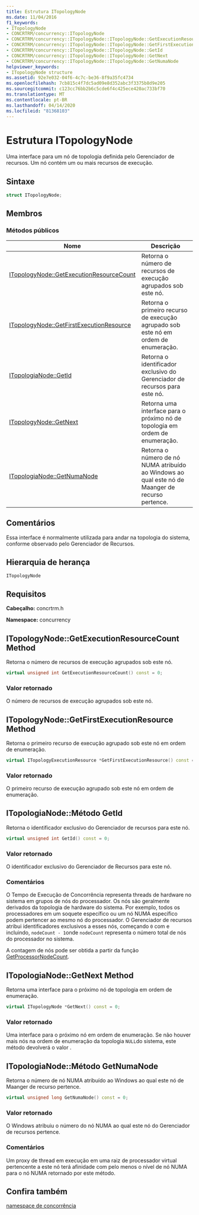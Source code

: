 ```yaml
---
title: Estrutura ITopologyNode
ms.date: 11/04/2016
f1_keywords:
- ITopologyNode
- CONCRTRM/concurrency::ITopologyNode
- CONCRTRM/concurrency::ITopologyNode::ITopologyNode::GetExecutionResourceCount
- CONCRTRM/concurrency::ITopologyNode::ITopologyNode::GetFirstExecutionResource
- CONCRTRM/concurrency::ITopologyNode::ITopologyNode::GetId
- CONCRTRM/concurrency::ITopologyNode::ITopologyNode::GetNext
- CONCRTRM/concurrency::ITopologyNode::ITopologyNode::GetNumaNode
helpviewer_keywords:
- ITopologyNode structure
ms.assetid: 92e7e032-04f6-4c7c-be36-8f9a35fc4734
ms.openlocfilehash: 7cb815c4f7dc5ad09e8d352abc3f3375b8d9e205
ms.sourcegitcommit: c123cc76bb2b6c5cde6f4c425ece420ac733bf70
ms.translationtype: MT
ms.contentlocale: pt-BR
ms.lasthandoff: 04/14/2020
ms.locfileid: "81368103"
---
```

# <a name="itopologynode-structure"></a>Estrutura ITopologyNode

Uma interface para um nó de topologia definida pelo Gerenciador de recursos. Um nó contém um ou mais recursos de execução.

## <a name="syntax"></a>Sintaxe

```cpp
struct ITopologyNode;
```

## <a name="members"></a>Membros

### <a name="public-methods"></a>Métodos públicos

|Nome|Descrição|
|----------|-----------------|
|[ITopologyNode::GetExecutionResourceCount](#getexecutionresourcecount)|Retorna o número de recursos de execução agrupados sob este nó.|
|[ITopologyNode::GetFirstExecutionResource](#getfirstexecutionresource)|Retorna o primeiro recurso de execução agrupado sob este nó em ordem de enumeração.|
|[ITopologiaNode::GetId](#getid)|Retorna o identificador exclusivo do Gerenciador de recursos para este nó.|
|[ITopologyNode::GetNext](#getnext)|Retorna uma interface para o próximo nó de topologia em ordem de enumeração.|
|[ITopologiaNode::GetNumaNode](#getnumanode)|Retorna o número de nó NUMA atribuído ao Windows ao qual este nó de Maanger de recurso pertence.|

## <a name="remarks"></a>Comentários

Essa interface é normalmente utilizada para andar na topologia do sistema, conforme observado pelo Gerenciador de Recursos.

## <a name="inheritance-hierarchy"></a>Hierarquia de herança

`ITopologyNode`

## <a name="requirements"></a>Requisitos

**Cabeçalho:** concrtrm.h

**Namespace:** concurrency

## <a name="itopologynodegetexecutionresourcecount-method"></a><a name="getexecutionresourcecount"></a>ITopologyNode::GetExecutionResourceCount Method

Retorna o número de recursos de execução agrupados sob este nó.

```cpp
virtual unsigned int GetExecutionResourceCount() const = 0;
```

### <a name="return-value"></a>Valor retornado

O número de recursos de execução agrupados sob este nó.

## <a name="itopologynodegetfirstexecutionresource-method"></a><a name="getfirstexecutionresource"></a>ITopologyNode::GetFirstExecutionResource Method

Retorna o primeiro recurso de execução agrupado sob este nó em ordem de enumeração.

```cpp
virtual ITopologyExecutionResource *GetFirstExecutionResource() const = 0;
```

### <a name="return-value"></a>Valor retornado

O primeiro recurso de execução agrupado sob este nó em ordem de enumeração.

## <a name="itopologynodegetid-method"></a><a name="getid"></a>ITopologiaNode::Método GetId

Retorna o identificador exclusivo do Gerenciador de recursos para este nó.

```cpp
virtual unsigned int GetId() const = 0;
```

### <a name="return-value"></a>Valor retornado

O identificador exclusivo do Gerenciador de Recursos para este nó.

### <a name="remarks"></a>Comentários

O Tempo de Execução de Concorrência representa threads de hardware no sistema em grupos de nós do processador. Os nós são geralmente derivados da topologia de hardware do sistema. Por exemplo, todos os processadores em um soquete específico ou um nó NUMA específico podem pertencer ao mesmo nó do processador. O Gerenciador de recursos atribui identificadores exclusivos a esses nós, começando `0` com e incluindo, `nodeCount - 1`onde `nodeCount` representa o número total de nós do processador no sistema.

A contagem de nós pode ser obtida a partir da função [GetProcessorNodeCount](concurrency-namespace-functions.md).

## <a name="itopologynodegetnext-method"></a><a name="getnext"></a>ITopologiaNode::GetNext Method

Retorna uma interface para o próximo nó de topologia em ordem de enumeração.

```cpp
virtual ITopologyNode *GetNext() const = 0;
```

### <a name="return-value"></a>Valor retornado

Uma interface para o próximo nó em ordem de enumeração. Se não houver mais nós na ordem de enumeração da topologia `NULL`do sistema, este método devolverá o valor .

## <a name="itopologynodegetnumanode-method"></a><a name="getnumanode"></a>ITopologiaNode::Método GetNumaNode

Retorna o número de nó NUMA atribuído ao Windows ao qual este nó de Maanger de recurso pertence.

```cpp
virtual unsigned long GetNumaNode() const = 0;
```

### <a name="return-value"></a>Valor retornado

O Windows atribuiu o número do nó NUMA ao qual este nó do Gerenciador de recursos pertence.

### <a name="remarks"></a>Comentários

Um proxy de thread em execução em uma raiz de processador virtual pertencente a este nó terá afinidade com pelo menos o nível de nó NUMA para o nó NUMA retornado por este método.

## <a name="see-also"></a>Confira também

[namespace de concorrência](concurrency-namespace.md)
